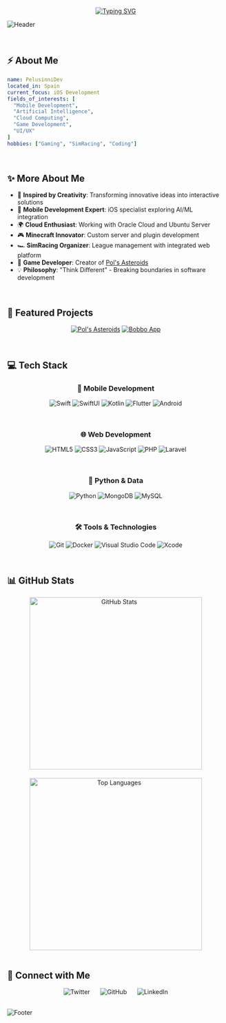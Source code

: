 # <div align="center">

<div align="center">
  
[![Typing SVG](https://readme-typing-svg.herokuapp.com?font=JetBrains+Mono&weight=200&size=35&pause=1000&color=FFFFFF&center=true&vCenter=true&random=false&width=600&height=100&lines=Software+Developer;iOS+Development+Enthusiast;AI+%26+ML+Explorer;Cloud+Computing+Passionate)](https://git.io/typing-svg)

</div>

![Header](https://capsule-render.vercel.app/api?type=waving&color=0:000000,100:ffffff&height=200&section=header&text=PelusinniDev&fontSize=70&animation=fadeIn&fontColor=ffffff&fontAlignY=35&desc=Software%20Developer%20|%20iOS%20Expert%20|%20AI%20Enthusiast&descAlignY=55&descAlign=50)

<br>

## ⚡ About Me  

```yaml
name: PelusinniDev
located_in: Spain
current_focus: iOS Development
fields_of_interests: [
  "Mobile Development",
  "Artificial Intelligence",
  "Cloud Computing",
  "Game Development",
  "UI/UX"
]
hobbies: ["Gaming", "SimRacing", "Coding"]
```

<br>

## ✨ More About Me

- 🌟 **Inspired by Creativity**: Transforming innovative ideas into interactive solutions
- 📱 **Mobile Development Expert**: iOS specialist exploring AI/ML integration
- 🌍 **Cloud Enthusiast**: Working with Oracle Cloud and Ubuntu Server
- 🎮 **Minecraft Innovator**: Custom server and plugin development
- 🏎️ **SimRacing Organizer**: League management with integrated web platform
- 🚀 **Game Developer**: Creator of [Pol's Asteroids](https://github.com/pelusinnidev/Pols-Asteroids)
- 💡 **Philosophy**: "Think Different" - Breaking boundaries in software development

<br>

## 🎯 Featured Projects

<div align="center">

[![Pol's Asteroids](https://img.shields.io/badge/🎮_Pol's_Asteroids-000000?style=for-the-badge)](https://pelusinni.craft.me/AsteroidsGame)
[![Bobbo App](https://img.shields.io/badge/🐕_Bobbo_App-000000?style=for-the-badge)](https://bobbo.framer.website)

</div>

<br>

## 💻 Tech Stack

<div align="center">

### 📱 Mobile Development  
![Swift](https://img.shields.io/badge/Swift-000000?style=for-the-badge&logo=swift&logoColor=white)
![SwiftUI](https://img.shields.io/badge/SwiftUI-000000?style=for-the-badge&logo=swift&logoColor=white)
![Kotlin](https://img.shields.io/badge/Kotlin-000000?style=for-the-badge&logo=kotlin&logoColor=white)
![Flutter](https://img.shields.io/badge/Flutter-000000?style=for-the-badge&logo=flutter&logoColor=white)
![Android](https://img.shields.io/badge/Android-000000?style=for-the-badge&logo=android&logoColor=white)

<br>

### 🌐 Web Development
![HTML5](https://img.shields.io/badge/HTML5-000000?style=for-the-badge&logo=html5&logoColor=white)
![CSS3](https://img.shields.io/badge/CSS3-000000?style=for-the-badge&logo=css3&logoColor=white)
![JavaScript](https://img.shields.io/badge/JavaScript-000000?style=for-the-badge&logo=javascript&logoColor=white)
![PHP](https://img.shields.io/badge/PHP-000000?style=for-the-badge&logo=php&logoColor=white)
![Laravel](https://img.shields.io/badge/Laravel-000000?style=for-the-badge&logo=laravel&logoColor=white)

<br>

### 🐍 Python & Data
![Python](https://img.shields.io/badge/Python-000000?style=for-the-badge&logo=python&logoColor=white)
![MongoDB](https://img.shields.io/badge/MongoDB-000000?style=for-the-badge&logo=mongodb&logoColor=white)
![MySQL](https://img.shields.io/badge/MySQL-000000?style=for-the-badge&logo=mysql&logoColor=white)

<br>

### 🛠️ Tools & Technologies
![Git](https://img.shields.io/badge/Git-000000?style=for-the-badge&logo=git&logoColor=white)
![Docker](https://img.shields.io/badge/Docker-000000?style=for-the-badge&logo=docker&logoColor=white)
![Visual Studio Code](https://img.shields.io/badge/VS_Code-000000?style=for-the-badge&logo=visualstudiocode&logoColor=white)
![Xcode](https://img.shields.io/badge/Xcode-000000?style=for-the-badge&logo=xcode&logoColor=white)

</div>

<br>

## 📊 GitHub Stats

<div align="center" style="display: flex; justify-content: space-around; flex-wrap: wrap; gap: 20px;">

<img width="400" src="https://github-readme-stats.vercel.app/api?username=PelusinniDev&show_icons=true&theme=graywhite&hide_border=true&count_private=true" alt="GitHub Stats">

<img width="400" src="https://github-readme-stats.vercel.app/api/top-langs/?username=PelusinniDev&layout=compact&theme=graywhite&hide_border=true" alt="Top Languages">

</div>

<br>

## 🤝 Connect with Me

<div align="center">
  
<a href="https://twitter.com/pelusinnidev" style="text-decoration: none; margin: 0 10px;">
  <img src="https://img.shields.io/badge/-%40pelusinnidev-000000?style=for-the-badge&logo=twitter&logoColor=white" alt="Twitter"/>
</a>

<a href="https://github.com/pelusinnidev" style="text-decoration: none; margin: 0 10px;">
  <img src="https://img.shields.io/badge/-PelusinniDev-000000?style=for-the-badge&logo=github&logoColor=white" alt="GitHub"/>
</a>

<a href="https://linkedin.com/in/pelusinnidev" style="text-decoration: none; margin: 0 10px;">
  <img src="https://img.shields.io/badge/-PelusinniDev-000000?style=for-the-badge&logo=linkedin&logoColor=white" alt="LinkedIn"/>
</a>

</div>

<br>

![Footer](https://capsule-render.vercel.app/api?type=waving&color=0:ffffff,100:000000&height=100&section=footer)
